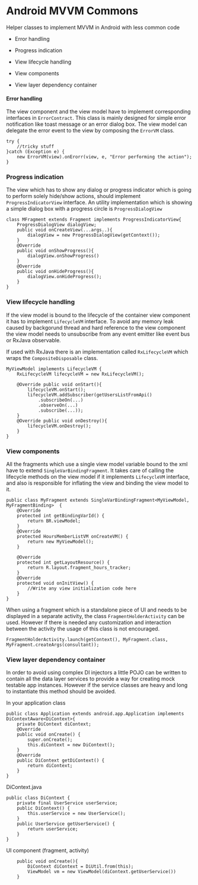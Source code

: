 # Android MVVM Commons

Helper classes to implement MVVM in Android with less common code


- Error handling

- Progress indication

- View lifecycle handling

- View components

- View layer dependency container



#### Error handling

The view component and the view model have to implement corresponding interfaces in `ErrorContract`. This class is mainly designed for simple error notification like toast message or an error dialog box. The view model can delegate the error event to the view by composing the `ErrorVM` class.

    try {
        //tricky stuff
    }catch (Exception e) {
        new ErrorVM(view).onErorr(view, e, "Error performing the action");
    }



### Progress indication

The view which has to show any dialog or progress indicator which is going to perform solely hide/show actions, should implement `ProgressIndicatorView` interface. An utility implementation which is showing a simple dialog box with a progress circle is `ProgressDialogView`

    class MFragment extends Fragment implements ProgressIndicatorView{
        ProgressDialogView dialogView;
        public void onCreateView(...args..){
            dialogView = new ProgressDialogView(getContext());
        }
        @Override
        public void onShowProgress(){
            dialogView.onShowProgress()
        }
        @Override
        public void onHideProgress(){
            dialogView.onHideProgress();
        }
    }

### View lifecycle handling
If the view model is bound to the lifecycle of the container view component it has to implement `LifecycleVM` interface. To avoid any memory leak caused by backgorund thread and hard reference to the view component the view model needs to unsubscribe from any event emitter like event bus or RxJava observable.

If used with RxJava there is an implementation called `RxLifecycleVM` which wraps the `CompositeDisposable` class.

    MyViewModel implements LifecycleVM {
        RxLifecycleVM lifecycleVM = new RxLifecycleVM();

        @Override public void onStart(){
            lifecycleVM.onStart();
            lifecycleVM.addSubscriber(getUsersListFromApi()
                .subscribeOn(...)
                .observeOn(...)
                .subscribe(...));
        }
        @Override public void onDestroy(){
            lifecycleVM.onDestroy();
        }
    }

### View components
All the fragments which use a single view model variable bound to the xml have to extend `SingleVarBindingFragment`. It takes care of calling the lifecycle methods on the view model if it implements `LifecycleVM` interface, and also is responsible for inflating the view and binding the view model to it.

    public class MyFragment extends SingleVarBindingFragment<MyViewModel, MyFragmentBinding>  {
        @Override
        protected int getBindingVarId() {
            return BR.viewModel;
        }
        @Override
        protected HoursMemberListVM onCreateVM() {
            return new MyViewModel();
        }

        @Override
        protected int getLayoutResource() {
            return R.layout.fragment_hours_tracker;
        }
        @Override
        protected void onInitView() {
            //Write any view initialization code here
        }
    }

When using a fragment which is a standalone piece of UI and needs to be displayed in a separate activity, the class `FragmentHolderActivity` can be used. However if there is needed any customization and interaction between the activity the usage of this class is not encouraged.

    FragmentHolderActivity.launch(getContext(), MyFragment.class, MyFragment.createArgs(consultant));

### View layer dependency container
In order to avoid using complex DI injectors a little POJO can be written to contain all the data layer services to provide a way for creating mock testable app instances. However if the service classes are heavy and long to instantiate this method should be avoided.

In your application class

    public class Application extends android.app.Application implements DiContextAware<DiContext>{
        private DiContext diContext;
        @Override
        public void onCreate() {
            super.onCreate();
            this.diContext = new DiContext();
        }
        @Override
        public DiContext getDiContext() {
            return diContext;
        }
    }

DiContext.java

    public class DiContext {
        private final UserService userService;
        public DiContext() {
            this.userService = new UserService();
        }
        public UserService getUserService() {
            return userService;
        }
    }

UI component (fragment, activity)

        public void onCreate(){
            DiContext diContext = DiUtil.from(this);
            ViewModel vm = new ViewModel(diContext.getUserService())
        }


